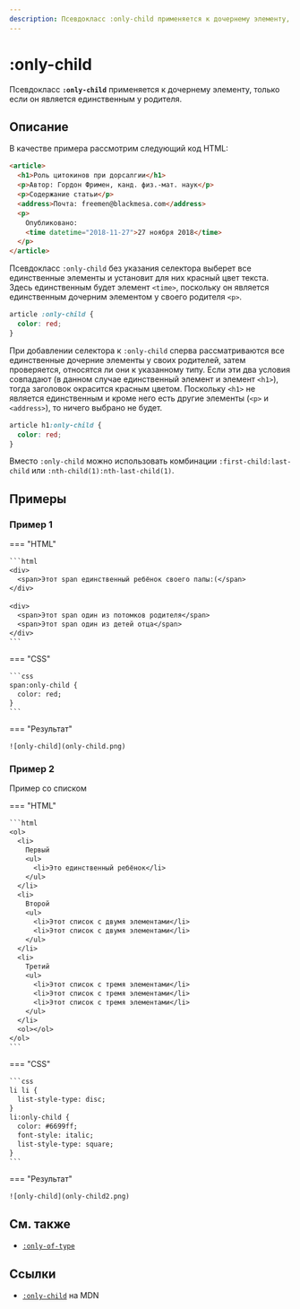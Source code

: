 ```yaml
---
description: Псевдокласс :only-child применяется к дочернему элементу, только если он является единственным у родителя
---
```


# :only-child

Псевдокласс **`:only-child`** применяется к дочернему элементу, только если он является единственным у родителя.

## Описание

В качестве примера рассмотрим следующий код HTML:

```html
<article>
  <h1>Роль цитокинов при дорсалгии</h1>
  <p>Автор: Гордон Фримен, канд. физ.-мат. наук</p>
  <p>Содержание статьи</p>
  <address>Почта: freemen@blackmesa.com</address>
  <p>
    Опубликовано:
    <time datetime="2018-11-27">27 ноября 2018</time>
  </p>
</article>
```

Псевдокласс `:only-child` без указания селектора выберет все единственные элементы и установит для них красный цвет текста. Здесь единственным будет элемент `<time>`, поскольку он является единственным дочерним элементом у своего родителя `<p>`.

```css
article :only-child {
  color: red;
}
```

При добавлении селектора к `:only-child` сперва рассматриваются все единственные дочерние элементы у своих родителей, затем проверяется, относятся ли они к указанному типу. Если эти два условия совпадают (в данном случае единственный элемент и элемент `<h1>`), тогда заголовок окрасится красным цветом. Поскольку `<h1>` не является единственным и кроме него есть другие элементы (`<p>` и `<address>`), то ничего выбрано не будет.

```css
article h1:only-child {
  color: red;
}
```

Вместо `:only-child` можно использовать комбинации `:first-child:last-child` или `:nth-child(1):nth-last-child(1)`.

## Примеры

### Пример 1

=== "HTML"

    ```html
    <div>
      <span>Этот span единственный ребёнок своего папы:(</span>
    </div>

    <div>
      <span>Этот span один из потомков родителя</span>
      <span>Этот span один из детей отца</span>
    </div>
    ```

=== "CSS"

    ```css
    span:only-child {
      color: red;
    }
    ```

=== "Результат"

    ![only-child](only-child.png)

### Пример 2

Пример со списком

=== "HTML"

    ```html
    <ol>
      <li>
        Первый
        <ul>
          <li>Это единственный ребёнок</li>
        </ul>
      </li>
      <li>
        Второй
        <ul>
          <li>Этот список с двумя элементами</li>
          <li>Этот список с двумя элементами</li>
        </ul>
      </li>
      <li>
        Третий
        <ul>
          <li>Этот список с тремя элементами</li>
          <li>Этот список с тремя элементами</li>
          <li>Этот список с тремя элементами</li>
        </ul>
      </li>
      <ol></ol>
    </ol>
    ```

=== "CSS"

    ```css
    li li {
      list-style-type: disc;
    }
    li:only-child {
      color: #6699ff;
      font-style: italic;
      list-style-type: square;
    }
    ```

=== "Результат"

    ![only-child](only-child2.png)

## См. также

- [`:only-of-type`](only-of-type.md)

## Ссылки

- [`:only-child`](https://developer.mozilla.org/ru/docs/Web/CSS/:only-child) на MDN
